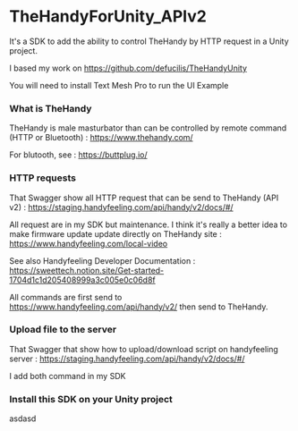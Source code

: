 # TheHandyForUnity_APIv2

It's a SDK to add the ability to control TheHandy by HTTP request in a Unity project.

I based my work on https://github.com/defucilis/TheHandyUnity

You will need to install Text Mesh Pro to run the UI Example

### What is TheHandy
TheHandy is male masturbator than can be controlled by remote command (HTTP or Bluetooth) : https://www.thehandy.com/

For blutooth, see : https://buttplug.io/

### HTTP requests
That Swagger show all HTTP request that can be send to TheHandy (API v2) : https://staging.handyfeeling.com/api/handy/v2/docs/#/

All request are in my SDK but maintenance. I think it's really a better idea to make firmware update update directly on TheHandy site :
https://www.handyfeeling.com/local-video

See also Handyfeeling Developer Documentation : https://sweettech.notion.site/Get-started-1704d1c1d205408999a3c005e0c06d8f

All commands are first send to https://www.handyfeeling.com/api/handy/v2/ then send to TheHandy.

### Upload file to the server
That Swagger that show how to upload/download script on handyfeeling server : https://staging.handyfeeling.com/api/handy/v2/docs/#/

I add both command in my SDK

### Install this SDK on your Unity project
asdasd
